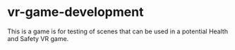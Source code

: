# vr-game-development
This is a game is for testing of scenes that can be used in a potential Health and Safety VR game. 
